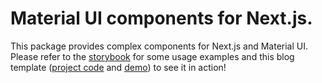 # Material UI components for Next.js.

This package provides complex components for Next.js and Material UI. Please refer to the [storybook](https://egvelho.github.io/next-mui) for some usage examples and this blog template ([project code](https://github.com/egvelho/next-material-netlify-cms-blog) and [demo](https://egvelho-blog-template.netlify.app/)) to see it in action!
